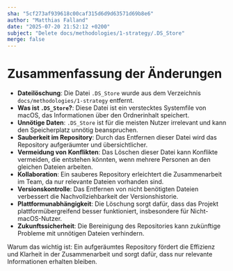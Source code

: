 ```yaml
---
sha: "5cf273af939618c00caf315d6d9d63571d69b8e6"
author: "Matthias Falland"
date: "2025-07-20 21:52:12 +0200"
subject: "Delete docs/methodologies/1-strategy/.DS_Store"
merge: false
---
```


# Zusammenfassung der Änderungen

- **Dateilöschung**: Die Datei `.DS_Store` wurde aus dem Verzeichnis `docs/methodologies/1-strategy` entfernt.
- **Was ist `.DS_Store`?**: Diese Datei ist ein verstecktes Systemfile von macOS, das Informationen über den Ordnerinhalt speichert.
- **Unnötige Daten**: `.DS_Store` ist für die meisten Nutzer irrelevant und kann den Speicherplatz unnötig beanspruchen.
- **Sauberkeit im Repository**: Durch das Entfernen dieser Datei wird das Repository aufgeräumter und übersichtlicher.
- **Vermeidung von Konflikten**: Das Löschen dieser Datei kann Konflikte vermeiden, die entstehen könnten, wenn mehrere Personen an den gleichen Dateien arbeiten.
- **Kollaboration**: Ein sauberes Repository erleichtert die Zusammenarbeit im Team, da nur relevante Dateien vorhanden sind.
- **Versionskontrolle**: Das Entfernen von nicht benötigten Dateien verbessert die Nachvollziehbarkeit der Versionshistorie.
- **Plattformunabhängigkeit**: Die Löschung sorgt dafür, dass das Projekt plattformübergreifend besser funktioniert, insbesondere für Nicht-macOS-Nutzer.
- **Zukunftssicherheit**: Die Bereinigung des Repositories kann zukünftige Probleme mit unnötigen Dateien verhindern.

Warum das wichtig ist: Ein aufgeräumtes Repository fördert die Effizienz und Klarheit in der Zusammenarbeit und sorgt dafür, dass nur relevante Informationen erhalten bleiben.

